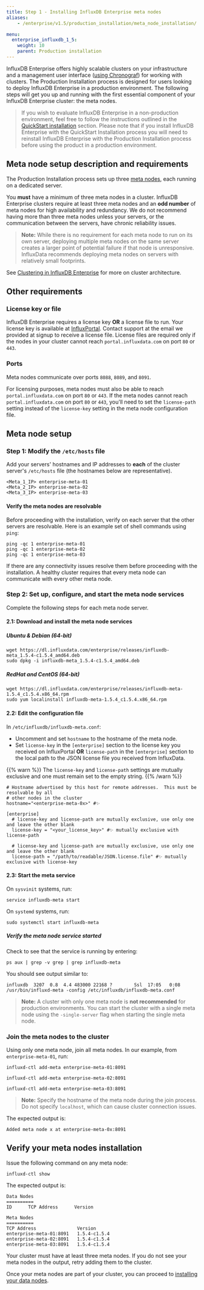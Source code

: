 ```yaml
---
title: Step 1 - Installing InfluxDB Enterprise meta nodes
aliases:
    - /enterprise/v1.5/production_installation/meta_node_installation/

menu:
  enterprise_influxdb_1_5:
    weight: 10
    parent: Production installation
---
```


InfluxDB Enterprise offers highly scalable clusters on your infrastructure
and a management user interface ([using Chronograf](https://docs.influxdata.com/chronograf/latest)) for working with clusters.
The Production Installation process is designed for users looking to
deploy InfluxDB Enterprise in a production environment.
The following steps will get you up and running with the first essential component of
your InfluxDB Enterprise cluster: the meta nodes.

> If you wish to evaluate InfluxDB Enterprise in a non-production
environment, feel free to follow the instructions outlined in the
[QuickStart installation](/enterprise_influxdb/v1.5/quickstart_installation) section.
Please note that if you install InfluxDB Enterprise with the QuickStart Installation process you
will need to reinstall InfluxDB Enterprise with the Production Installation
process before using the product in a production environment.


## Meta node setup description and requirements

The Production Installation process sets up three [meta nodes](/enterprise_influxdb/v1.5/concepts/glossary/#meta-node), each running on a dedicated server.

You **must** have a minimum of three meta nodes in a cluster.
InfluxDB Enterprise clusters require at least three meta nodes and an __**odd number**__
of meta nodes for high availability and redundancy.
We do not recommend having more than three meta nodes unless your servers,
or the communication between the servers, have chronic reliability issues.

> **Note:** While there is no requirement for each meta node to run on its own server, deploying
multiple meta nodes on the same server creates a larger point of potential failure if that node is unresponsive. InfluxData recommends deploying meta nodes on servers with relatively small footprints.

See [Clustering in InfluxDB Enterprise](/enterprise_influxdb/v1.5/concepts/clustering#optimal-server-counts)
for more on cluster architecture.

## Other requirements

### License key or file

InfluxDB Enterprise requires a license key **OR** a license file to run.
Your license key is available at [InfluxPortal](https://portal.influxdata.com/licenses).
Contact support at the email we provided at signup to receive a license file.
License files are required only if the nodes in your cluster cannot reach
`portal.influxdata.com` on port `80` or `443`.

### Ports

Meta nodes communicate over ports `8088`, `8089`, and `8091`.

For licensing purposes, meta nodes must also be able to reach `portal.influxdata.com`
on port `80` or `443`.
If the meta nodes cannot reach `portal.influxdata.com` on port `80` or `443`,
you'll need to set the `license-path` setting instead of the `license-key`
setting in the meta node configuration file.


## Meta node setup

### Step 1: Modify the `/etc/hosts` file

Add your servers' hostnames and IP addresses to **each** of the cluster server's `/etc/hosts`
file (the hostnames below are representative).

```
<Meta_1_IP> enterprise-meta-01
<Meta_2_IP> enterprise-meta-02
<Meta_3_IP> enterprise-meta-03
```

#### Verify the meta nodes are resolvable

Before proceeding with the installation, verify on each server that the other
servers are resolvable. Here is an example set of shell commands using `ping`:

```
ping -qc 1 enterprise-meta-01
ping -qc 1 enterprise-meta-02
ping -qc 1 enterprise-meta-03
```

If there are any connectivity issues resolve them before proceeding with the
installation.
A healthy cluster requires that every meta node can communicate with every other
meta node.

### Step 2: Set up, configure, and start the meta node services

Complete the following steps for each meta node server.

#### 2.1: Download and install the meta node services

##### Ubuntu & Debian (64-bit)

```
wget https://dl.influxdata.com/enterprise/releases/influxdb-meta_1.5.4-c1.5.4_amd64.deb
sudo dpkg -i influxdb-meta_1.5.4-c1.5.4_amd64.deb
```

##### RedHat and CentOS (64-bit)

```
wget https://dl.influxdata.com/enterprise/releases/influxdb-meta-1.5.4_c1.5.4.x86_64.rpm
sudo yum localinstall influxdb-meta-1.5.4_c1.5.4.x86_64.rpm
```

#### 2.2: Edit the configuration file

In `/etc/influxdb/influxdb-meta.conf`:

* Uncomment and set `hostname` to the hostname of the meta node.
* Set `license-key` in the `[enterprise]` section to the license key you received on InfluxPortal **OR** `license-path` in the `[enterprise]` section to the local path to the JSON license file you received from InfluxData.

{{% warn %}}
The `license-key` and `license-path` settings are mutually exclusive and one must remain set to the empty string.
{{% /warn %}}

```
# Hostname advertised by this host for remote addresses.  This must be resolvable by all
# other nodes in the cluster
hostname="<enterprise-meta-0x>" #✨

[enterprise]
  # license-key and license-path are mutually exclusive, use only one and leave the other blank
  license-key = "<your_license_key>" #✨ mutually exclusive with license-path

  # license-key and license-path are mutually exclusive, use only one and leave the other blank
  license-path = "/path/to/readable/JSON.license.file" #✨ mutually exclusive with license-key
```

#### 2.3: Start the meta service

On `sysvinit` systems, run:

```
service influxdb-meta start
```

On `systemd` systems, run:

```
sudo systemctl start influxdb-meta
```

##### Verify the meta node service started

Check to see that the service is running by entering:

```
ps aux | grep -v grep | grep influxdb-meta
```

You should see output similar to:

```
influxdb  3207  0.8  4.4 483000 22168 ?        Ssl  17:05   0:08 /usr/bin/influxd-meta -config /etc/influxdb/influxdb-meta.conf
```

> **Note:** A cluster with only one meta node is **not recommended** for
production environments.
You can start the cluster with a single meta node using the `-single-server` flag when starting the single meta node.

### Join the meta nodes to the cluster

Using only one meta node, join all meta nodes.
In our example, from `enterprise-meta-01`, run:

```
influxd-ctl add-meta enterprise-meta-01:8091

influxd-ctl add-meta enterprise-meta-02:8091

influxd-ctl add-meta enterprise-meta-03:8091
```

> **Note:** Specify the hostname of the meta node during the join process.
Do not specify `localhost`, which can cause cluster connection issues.

The expected output is:

```
Added meta node x at enterprise-meta-0x:8091
```

## Verify your meta nodes installation

Issue the following command on any meta node:

```
influxd-ctl show
```

The expected output is:

```
Data Nodes
==========
ID      TCP Address      Version

Meta Nodes
==========
TCP Address               Version
enterprise-meta-01:8091   1.5.4-c1.5.4
enterprise-meta-02:8091   1.5.4-c1.5.4
enterprise-meta-03:8091   1.5.4-c1.5.4
```

Your cluster must have at least three meta nodes.
If you do not see your meta nodes in the output, retry adding them to
the cluster.

Once your meta nodes are part of your cluster, you can proceed to [installing your data nodes](/enterprise_influxdb/v1.5/production_installation/data_node_installation/).
